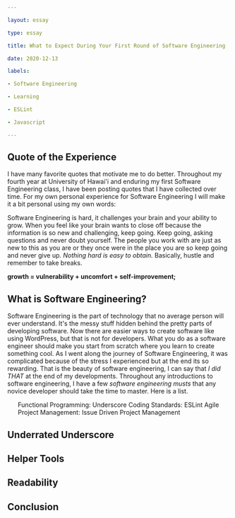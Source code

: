 ```yaml
---

layout: essay

type: essay

title: What to Expect During Your First Round of Software Engineering

date: 2020-12-13

labels:

- Software Engineering

- Learning

- ESLint

- Javascript

---
```

## Quote of the Experience 
I have many favorite quotes that motivate me to do better. Throughout my fourth year at University of Hawai'i and enduring my first Software Engineering class, I have been posting quotes that I have collected over time. For my own personal experience for Software Engineering I will make it a bit personal using my own words:

Software Engineering is hard, it challenges your brain and your ability to grow. When you feel like your brain wants to close off because the information is so new and challenging, keep going. Keep going, asking questions and never doubt yourself. The people you work with are just as new to this as you are or they once were in the place you are so keep going and never give up. *Nothing hard is easy to obtain.* Basically, hustle and remember to take breaks.

<b> growth = vulnerability + uncomfort + self-improvement; </b>
## What is Software Engineering?
Software Engineering is the part of technology that no average person will ever understand. It's the messy stuff hidden behind the pretty parts of developing software. Now there are easier ways to create software like using WordPress, but that is not for developers. What you do as a software engineer should make you start from scratch where you learn to create something cool. As I went along the journey of Software Engineering, it was complicated because of the stress I experienced but at the end its so rewarding. That is the beauty of software engineering, I can say that *I did THAT* at the end of my developments. Throughout any introductions to software engineering, I have a few *software engineering musts* that any novice developer should take the time to master. Here is a list.

<ul> 
  Functional Programming: Underscore
   Coding Standards: ESLint
  Agile Project Management: Issue Driven Project Management 
</ul>

## Underrated Underscore

## Helper Tools

## Readability

## Conclusion
